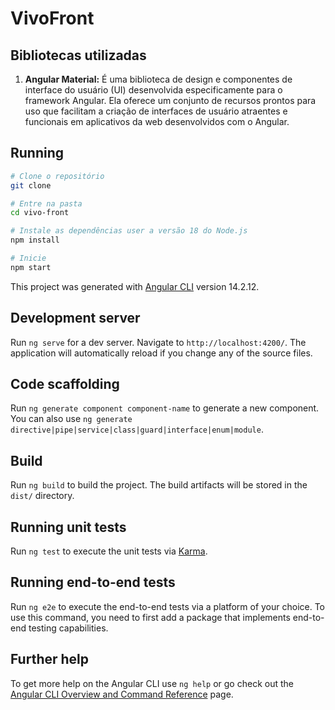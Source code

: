 # VivoFront

## Bibliotecas utilizadas 
1. **Angular Material:** É uma biblioteca de design e componentes de interface do usuário (UI) desenvolvida especificamente para o framework Angular. Ela oferece um conjunto de recursos prontos para uso que facilitam a criação de interfaces de usuário atraentes e funcionais em aplicativos da web desenvolvidos com o Angular.

## Running

```sh
# Clone o repositório 
git clone 

# Entre na pasta 
cd vivo-front

# Instale as dependências user a versão 18 do Node.js
npm install

# Inicie  
npm start
```

This project was generated with [Angular CLI](https://github.com/angular/angular-cli) version 14.2.12.

## Development server

Run `ng serve` for a dev server. Navigate to `http://localhost:4200/`. The application will automatically reload if you change any of the source files.

## Code scaffolding

Run `ng generate component component-name` to generate a new component. You can also use `ng generate directive|pipe|service|class|guard|interface|enum|module`.

## Build

Run `ng build` to build the project. The build artifacts will be stored in the `dist/` directory.

## Running unit tests

Run `ng test` to execute the unit tests via [Karma](https://karma-runner.github.io).

## Running end-to-end tests

Run `ng e2e` to execute the end-to-end tests via a platform of your choice. To use this command, you need to first add a package that implements end-to-end testing capabilities.

## Further help

To get more help on the Angular CLI use `ng help` or go check out the [Angular CLI Overview and Command Reference](https://angular.io/cli) page.
